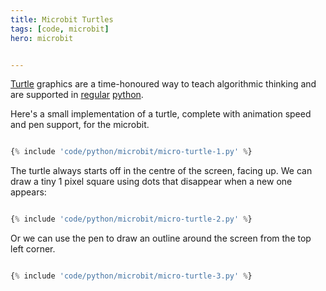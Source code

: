 ```yaml
---
title: Microbit Turtles
tags: [code, microbit]
hero: microbit


---
```


<a href="https://en.wikipedia.org/wiki/Turtle_graphics">Turtle</a> graphics are a time-honoured way to teach algorithmic thinking and are supported in <a href="https://docs.python.org/3.7/library/turtle.html">regular</a> <a href="https://python.camden.rutgers.edu/python_resources/python3_book/hello_little_turtles.html">python</a>.

Here's a small implementation of a turtle, complete with animation speed and pen
support, for the microbit.

```python

{% include 'code/python/microbit/micro-turtle-1.py' %}

```

The turtle always starts off in the centre of the screen, facing up. We can draw
a tiny 1 pixel square using dots that disappear when a new one appears:

```python

{% include 'code/python/microbit/micro-turtle-2.py' %}

```

Or we can use the pen to draw an outline around the screen from the top left corner.

```python

{% include 'code/python/microbit/micro-turtle-3.py' %}

```
